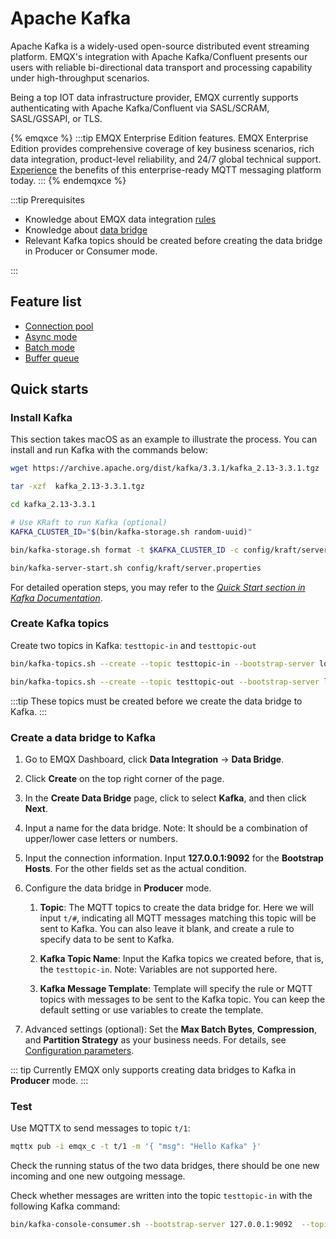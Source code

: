 # Apache Kafka

<!-- 提供一段简介，描述支数据桥接的基本工作方式、关键特性和价值，如果有局限性也应当在此处说明（如必须说明的版本限制、当前未解决的问题）。 -->

Apache Kafka is a widely-used open-source distributed event streaming platform. EMQX's integration with Apache Kafka/Confluent presents our users with reliable bi-directional data transport and processing capability under high-throughput scenarios.

Being a top IOT data infrastructure provider,  EMQX currently supports authenticating with Apache Kafka/Confluent via SASL/SCRAM, SASL/GSSAPI, or TLS.

{% emqxce %}
:::tip
EMQX Enterprise Edition features. EMQX Enterprise Edition provides comprehensive coverage of key business scenarios, rich data integration, product-level reliability, and 24/7 global technical support. [Experience](https://www.emqx.com/en/try?product=enterprise) the benefits of this enterprise-ready MQTT messaging platform today.
:::
{% endemqxce %}

:::tip Prerequisites

<!-- 根据情况编写，包含必须的前置知识点、软件版本要求、需要预先创建/初始化的操作。 -->
- Knowledge about EMQX data integration [rules](./rules.md)
- Knowledge about [data bridge](./data-bridges.md)
- Relevant Kafka topics should be created before creating the data bridge in Producer or Consumer mode. 

<!-- 列举功能或性能方面的亮点，如支持批处理、支持异步模式、双向数据桥接，链接到对应的功能介绍章节。 -->

:::

## Feature list

- [Connection pool](./data-bridges.md#连接池) <!-- TODO 确认改版后知否支持-->
- [Async mode](./data-bridges.md#异步请求模式)
- [Batch mode](./data-bridges.md#批量模式)
- [Buffer queue](./data-bridges.md#缓存队列)

<!--  Configuration parameters TODO 链接到配置手册对应配置章节。 -->

## Quick starts
<!-- 从安装测试所需步骤，如果有不同的用法增加章节介绍。 -->

### Install Kafka

This section takes macOS as an example to illustrate the process. You can install and run Kafka with the commands below:

```bash
wget https://archive.apache.org/dist/kafka/3.3.1/kafka_2.13-3.3.1.tgz

tar -xzf  kafka_2.13-3.3.1.tgz

cd kafka_2.13-3.3.1

# Use KRaft to run Kafka (optional)
KAFKA_CLUSTER_ID="$(bin/kafka-storage.sh random-uuid)"

bin/kafka-storage.sh format -t $KAFKA_CLUSTER_ID -c config/kraft/server.properties

bin/kafka-server-start.sh config/kraft/server.properties
```

For detailed operation steps, you may refer to the [*Quick Start section in Kafka Documentation*](https://kafka.apache.org/documentation/#quickstart). 

### Create Kafka topics

Create two topics in Kafka:  `testtopic-in` and `testtopic-out`

```bash
bin/kafka-topics.sh --create --topic testtopic-in --bootstrap-server localhost:9092

bin/kafka-topics.sh --create --topic testtopic-out --bootstrap-server localhost:9092
```

:::tip
These topics must be created before we create the data bridge to Kafka.
:::

### Create a data bridge to Kafka

1. Go to EMQX Dashboard, click **Data Integration** -> **Data Bridge**.
2. Click **Create** on the top right corner of the page.
3. In the **Create Data Bridge** page, click to select **Kafka**, and then click **Next**.

4. Input a name for the data bridge. Note: It should be a combination of upper/lower case letters or numbers.
5. Input the connection information. Input **127.0.0.1:9092** for the **Bootstrap Hosts**. For the other fields set as the actual condition. 
6. Configure the data bridge in **Producer** mode. 
   1. **Topic**: The MQTT topics to create the data bridge for. Here we will input `t/#`, indicating all MQTT messages matching this topic will be sent to Kafka. You can also leave it blank, and create a rule to specify data to be sent to Kafka. 
   
   1. **Kafka Topic Name**: Input the Kafka topics we created before, that is, the  `testtopic-in`. Note: Variables are not supported here.
   2. **Kafka Message Template**: Template will specify the rule or MQTT topics with messages to be sent to the Kafka topic. You can keep the default setting or use  variables to create the template. 
7. Advanced settings (optional): Set the **Max Batch Bytes**, **Compression**, and **Partition Strategy** as your business needs. For details, see [Configuration parameters](#Configuration).

::: tip
Currently EMQX only supports creating data bridges to Kafka in **Producer** mode. 
:::

### Test

Use MQTTX to send messages to topic  `t/1`:

```bash
mqttx pub -i emqx_c -t t/1 -m '{ "msg": "Hello Kafka" }'
```

Check the running status of the two data bridges, there should be one new incoming and one new outgoing message. 

Check whether messages are written into the topic `testtopic-in`  with the following Kafka command:

```bash
bin/kafka-console-consumer.sh --bootstrap-server 127.0.0.1:9092  --topic testtopic-in --from-beginning
```

